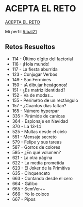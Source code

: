 # ACEPTA EL RETO

[ACEPTA EL RETO](https://www.aceptaelreto.com/)

Mi perfil [Ribal21](https://www.juezonline.com/user/profile.php?id=29138)


## Retos Resueltos

- 114 - Último dígito del factorial
- 116 - ¡Hola mundo!
- 117 - La fiesta aburrida
- 123 - Conjugar Verbos
- 149 - San Fermines
- 150 - ¡A dibujar hexágonos!
- 151 - ¿Es matriz identidad?
- 152 - Va de modas...
- 155 - Perímetro de un rectángulo
- 157 - ¿Cuantos días faltan?
- 165 - Número hyperpar
- 335 - Pirámide de canicas
- 364 - Espionaje en Navidad
- 370 - La 13-14
- 525 - Multas desde el cielo
- 551 - Mensaje secreto
- 579 - Felipe y sus tareas
- 587 - Gorros de colores
- 595 - ¿En qué volumen?
- 621 - La otra página
- 622 - La media prometida
- 623 - El Joker de la Primitiva
- 635 - Cinquenceto
- 663 - Contando desde el cero
- 664 - Gálibo
- 665 - SemVer++
- 666 - Yo lo coloco
- 667 - Pipos